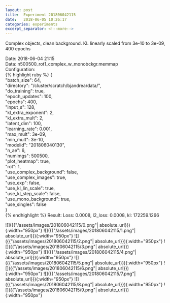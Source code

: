 ```yaml
---
layout: post
title:  Experiment 201806042115
date:   2018-06-05 10:26:17
categories: experiments
excerpt_separator: <!--more-->
---
```

Complex objects, clean background. KL linearly scaled from 3e-10 to 3e-09, 400 epochs  

 <!--more-->
Date: 2018-06-04 21:15  
Data: n500500_rot1_complex_w_monobckgr.memmap  
Configuration:   
{% highlight ruby %}
{  
    "batch_size": 64,   
    "directory": "/cluster/scratch/bjandrea/data/",   
    "do_training": true,   
    "epoch_updates": 100,   
    "epochs": 400,   
    "input_s": 128,   
    "kl_extra_exponent": 2,   
    "kl_extra_mult": 2,   
    "latent_dim": 100,   
    "learning_rate": 0.001,   
    "max_mult": 3e-09,   
    "min_mult": 3e-10,   
    "modelid": "201806040130",   
    "n_ae": 6,   
    "numimgs": 500500,   
    "plot_heatmap": true,   
    "rot": 1,   
    "use_complex_background": false,   
    "use_complex_images": true,   
    "use_exp": false,   
    "use_kl_lin_scale": true,   
    "use_kl_step_scale": false,   
    "use_mono_background": true,   
    "use_singles": false  
}  
{% endhighlight %}
Result: Loss: 0.0008, l2_loss: 0.0008, kl: 172259.1266  

![]({{"/assets/images/201806042115/0.png"| absolute_url}}){:width="950px"}
![]({{"/assets/images/201806042115/1.png"| absolute_url}}){:width="950px"}
![]({{"/assets/images/201806042115/2.png"| absolute_url}}){:width="950px"}
![]({{"/assets/images/201806042115/3.png"| absolute_url}}){:width="950px"}
![]({{"/assets/images/201806042115/4.png"| absolute_url}}){:width="950px"}
![]({{"/assets/images/201806042115/5.png"| absolute_url}}){:width="950px"}
![]({{"/assets/images/201806042115/6.png"| absolute_url}}){:width="950px"}
![]({{"/assets/images/201806042115/7.png"| absolute_url}}){:width="950px"}
![]({{"/assets/images/201806042115/8.png"| absolute_url}}){:width="950px"}
![]({{"/assets/images/201806042115/9.png"| absolute_url}}){:width="950px"}
